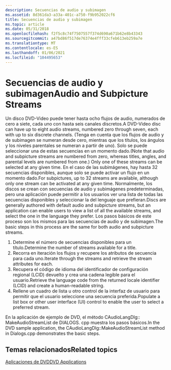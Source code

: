 ```yaml
---
description: Secuencias de audio y subimagen
ms.assetid: 8d361da3-a33a-401c-a750-f9b952022cf6
title: Secuencias de audio y subimagen
ms.topic: article
ms.date: 05/31/2018
ms.openlocfilehash: f2f5c8c74f7507557f374d690a671b62e8b43343
ms.sourcegitcommit: a47bd86f517de76374e4fff33cfeb613eb259a7e
ms.translationtype: MT
ms.contentlocale: es-ES
ms.lasthandoff: 01/06/2021
ms.locfileid: "104495653"
---
```

# <a name="audio-and-subpicture-streams"></a><span data-ttu-id="03de1-103">Secuencias de audio y subimagen</span><span class="sxs-lookup"><span data-stu-id="03de1-103">Audio and Subpicture Streams</span></span>

<span data-ttu-id="03de1-104">Un disco DVD-Video puede tener hasta ocho flujos de audio, numerados de cero a siete, cada uno con hasta seis canales discretos.</span><span class="sxs-lookup"><span data-stu-id="03de1-104">A DVD-Video disc can have up to eight audio streams, numbered zero through seven, each with up to six discrete channels.</span></span> <span data-ttu-id="03de1-105">(Tenga en cuenta que los flujos de audio y de subimagen se numeran desde cero, mientras que los títulos, los ángulos y los niveles parentales se numeran a partir de uno). Solo se puede seleccionar una de estas secuencias en un momento dado.</span><span class="sxs-lookup"><span data-stu-id="03de1-105">(Note that audio and subpicture streams are numbered from zero, whereas titles, angles, and parental levels are numbered from one.) Only one of these streams can be selected at any given time.</span></span> <span data-ttu-id="03de1-106">En el caso de las subimágenes, hay hasta 32 secuencias disponibles, aunque solo se puede activar un flujo en un momento dado.</span><span class="sxs-lookup"><span data-stu-id="03de1-106">For subpictures, up to 32 streams are available, although only one stream can be activated at any given time.</span></span> <span data-ttu-id="03de1-107">Normalmente, los discos se crean con secuencias de audio y subimágenes predeterminadas, pero una aplicación puede permitir a los usuarios ver una lista de todas las secuencias disponibles y seleccionar la del lenguaje que prefieran.</span><span class="sxs-lookup"><span data-stu-id="03de1-107">Discs are generally authored with default audio and subpicture streams, but an application can enable users to view a list of all the available streams, and select the one in the language they prefer.</span></span> <span data-ttu-id="03de1-108">Los pasos básicos de este proceso son los mismos para las secuencias de audio y de subimagen.</span><span class="sxs-lookup"><span data-stu-id="03de1-108">The basic steps in this process are the same for both audio and subpicture streams.</span></span>

1.  <span data-ttu-id="03de1-109">Determine el número de secuencias disponibles para un título.</span><span class="sxs-lookup"><span data-stu-id="03de1-109">Determine the number of streams available for a title.</span></span>
2.  <span data-ttu-id="03de1-110">Recorra en iteración los flujos y recupere los atributos de secuencia para cada uno.</span><span class="sxs-lookup"><span data-stu-id="03de1-110">Iterate through the streams and retrieve the stream attributes for each.</span></span>
3.  <span data-ttu-id="03de1-111">Recupera el código de idioma del identificador de configuración regional (LCID) devuelto y crea una cadena legible para el usuario.</span><span class="sxs-lookup"><span data-stu-id="03de1-111">Retrieve the language code from the returned locale identifier (LCID) and create a human-readable string.</span></span>
4.  <span data-ttu-id="03de1-112">Rellene un cuadro de lista u otro control de la interfaz de usuario para permitir que el usuario seleccione una secuencia preferida.</span><span class="sxs-lookup"><span data-stu-id="03de1-112">Populate a list box or other user interface (UI) control to enable the user to select a preferred stream.</span></span>

<span data-ttu-id="03de1-113">En la aplicación de ejemplo de DVD, el método CAudioLangDlg:: MakeAudioStreamList de DIALOGS. cpp muestra los pasos básicos.</span><span class="sxs-lookup"><span data-stu-id="03de1-113">In the DVD sample application, the CAudioLangDlg::MakeAudioStreamList method in Dialogs.cpp demonstrates the basic steps.</span></span>

## <a name="related-topics"></a><span data-ttu-id="03de1-114">Temas relacionados</span><span class="sxs-lookup"><span data-stu-id="03de1-114">Related topics</span></span>

<dl> <dt>

[<span data-ttu-id="03de1-115">Aplicaciones de DVD</span><span class="sxs-lookup"><span data-stu-id="03de1-115">DVD Applications</span></span>](dvd-applications.md)
</dt> </dl>

 

 



